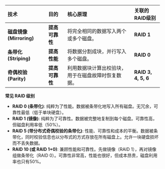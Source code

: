 
| 技术 | 目的 | 核心原理 | 关联的RAID级别 |
| :--- | :--- | :--- | :--- |
| **磁盘镜像 (Mirroring)** | **提高可靠性** | 将完全相同的数据写入两个或多个磁盘。 | **RAID 1** |
| **条带化 (Striping)** | **提高性能** | 将数据分割成块，并行写入多个磁盘。 | **RAID 0** |
| **奇偶校验 (Parity)** | **提高可靠性** | 利用数据块计算出校验块，用于在磁盘故障时恢复数据。 | **RAID 3, 4, 5, 6** |

**常见 RAID 级别**

*   **RAID 0 (条带化)**: 纯粹为了性能。数据被条带化地写入所有磁盘。无冗余，可靠性最低（低于单块硬盘）。
*   **RAID 1 (镜像)**: 纯粹为了可靠性。数据被完整地复制到每个磁盘。可靠性高，但磁盘利用率低（50%）。
*   **RAID 5 (带分布式奇偶校验的条带化)**: 性能、可靠性和成本的平衡。数据被条带化，同时校验信息也以分布式的方式存放在所有磁盘上。允许一块硬盘损坏而不丢失数据。
*   **RAID 10 (或 RAID 1+0)**: 兼顾性能和可靠性。先做镜像（RAID 1），再对镜像组做条带化（RAID 0）。可靠性非常高，性能也很好，但成本昂贵，磁盘利用率也只有50%。
